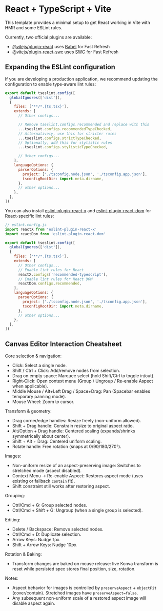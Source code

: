 # React + TypeScript + Vite

This template provides a minimal setup to get React working in Vite with HMR and some ESLint rules.

Currently, two official plugins are available:

- [@vitejs/plugin-react](https://github.com/vitejs/vite-plugin-react/blob/main/packages/plugin-react) uses [Babel](https://babeljs.io/) for Fast Refresh
- [@vitejs/plugin-react-swc](https://github.com/vitejs/vite-plugin-react/blob/main/packages/plugin-react-swc) uses [SWC](https://swc.rs/) for Fast Refresh

## Expanding the ESLint configuration

If you are developing a production application, we recommend updating the configuration to enable type-aware lint rules:

```js
export default tseslint.config([
  globalIgnores(['dist']),
  {
    files: ['**/*.{ts,tsx}'],
    extends: [
      // Other configs...

      // Remove tseslint.configs.recommended and replace with this
      ...tseslint.configs.recommendedTypeChecked,
      // Alternatively, use this for stricter rules
      ...tseslint.configs.strictTypeChecked,
      // Optionally, add this for stylistic rules
      ...tseslint.configs.stylisticTypeChecked,

      // Other configs...
    ],
    languageOptions: {
      parserOptions: {
        project: ['./tsconfig.node.json', './tsconfig.app.json'],
        tsconfigRootDir: import.meta.dirname,
      },
      // other options...
    },
  },
])
```

You can also install [eslint-plugin-react-x](https://github.com/Rel1cx/eslint-react/tree/main/packages/plugins/eslint-plugin-react-x) and [eslint-plugin-react-dom](https://github.com/Rel1cx/eslint-react/tree/main/packages/plugins/eslint-plugin-react-dom) for React-specific lint rules:

```js
// eslint.config.js
import reactX from 'eslint-plugin-react-x'
import reactDom from 'eslint-plugin-react-dom'

export default tseslint.config([
  globalIgnores(['dist']),
  {
    files: ['**/*.{ts,tsx}'],
    extends: [
      // Other configs...
      // Enable lint rules for React
      reactX.configs['recommended-typescript'],
      // Enable lint rules for React DOM
      reactDom.configs.recommended,
    ],
    languageOptions: {
      parserOptions: {
        project: ['./tsconfig.node.json', './tsconfig.app.json'],
        tsconfigRootDir: import.meta.dirname,
      },
      // other options...
    },
  },
])
```

## Canvas Editor Interaction Cheatsheet

Core selection & navigation:
- Click: Select a single node.
- Shift / Ctrl + Click: Add/remove nodes from selection.
- Drag on empty space: Marquee select (hold Shift/Ctrl to toggle in/out).
- Right‑Click: Open context menu (Group / Ungroup / Re-enable Aspect when applicable).
- Middle Mouse / Alt+Left Drag / Space+Drag: Pan (Spacebar enables temporary panning mode).
- Mouse Wheel: Zoom to cursor.

Transform & geometry:
- Drag corner/edge handles: Resize freely (non-uniform allowed).
- Shift + Drag handle: Constrain resize to original aspect ratio.
- Alt/Option + Drag handle: Centered scaling (expands/shrinks symmetrically about center).
- Shift + Alt + Drag: Centered uniform scaling.
- Rotate handle: Free rotation (snaps at 0/90/180/270°).

Images:
- Non-uniform resize of an aspect-preserving image: Switches to stretched mode (aspect disabled).
- Context Menu → Re-enable Aspect: Restores aspect mode (uses existing or fallback `contain` fit).
- Shift constraint still works after restoring aspect.

Grouping:
- Ctrl/Cmd + G: Group selected nodes.
- Ctrl/Cmd + Shift + G: Ungroup (when a single group is selected).

Editing:
- Delete / Backspace: Remove selected nodes.
- Ctrl/Cmd + D: Duplicate selection.
- Arrow Keys: Nudge 1px.
- Shift + Arrow Keys: Nudge 10px.

Rotation & Baking:
- Transform changes are baked on mouse release: live Konva transform is reset while persisted spec stores final position, size, rotation.

Notes:
- Aspect behavior for images is controlled by `preserveAspect` + `objectFit` (cover/contain). Stretched images have `preserveAspect=false`.
- Any subsequent non-uniform scale of a restored aspect image will disable aspect again.

